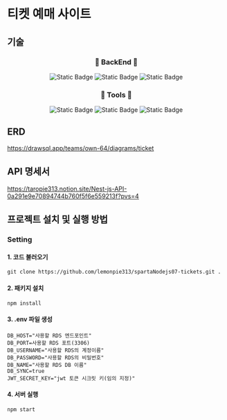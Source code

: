 # 티켓 예매 사이트
## 기술
<h3 align="center">🍋 BackEnd 🍋</h3>
<div align="center">
<img alt="Static Badge" src="https://img.shields.io/badge/-Typescript-%233178C6?style=flat-square&logo=typescript&logoColor=white">
<img alt="Static Badge" src="https://img.shields.io/badge/-Nest.js-%23E0234E?style=flat-square&logo=nestjs&logoColor=white">
<img alt="Static Badge" src="https://img.shields.io/badge/-typeORM-%23FE0803?style=flat-square&logo=typeorm&logoColor=white">
</div>

<h3 align="center">🍋 Tools 🍋</h3>
<div align="center">
<img alt="Static Badge" src="https://img.shields.io/badge/-Git-%23F05032?style=flat-square&logo=git&logoColor=white">
<img alt="Static Badge" src="https://img.shields.io/badge/-Github-%23181717?style=flat-square&logo=github&logoColor=white">
<img alt="Static Badge" src="https://img.shields.io/badge/-Vscode-%23007ACC?style=flat-square&logo=visualstudiocode&logoColor=white">
</div>

## ERD
https://drawsql.app/teams/own-64/diagrams/ticket

## API 명세서
https://taropie313.notion.site/Nest-js-API-0a291e9e70894744b760f5f6e559213f?pvs=4
## 프로젝트 설치 및 실행 방법
### Setting
#### 1. 코드 불러오기
```
git clone https://github.com/lemonpie313/spartaNodejs07-tickets.git .
```

#### 2. 패키지 설치
```
npm install
```

#### 3. .env 파일 생성
```
DB_HOST="사용할 RDS 엔드포인트"
DB_PORT=사용할 RDS 포트(3306)
DB_USERNAME="사용할 RDS의 계정이름"
DB_PASSWORD="사용할 RDS의 비밀번호"
DB_NAME="사용할 RDS DB 이름"
DB_SYNC=true
JWT_SECRET_KEY="jwt 토큰 시크릿 키(임의 지정)"
```

#### 4. 서버 실행
```
npm start
```